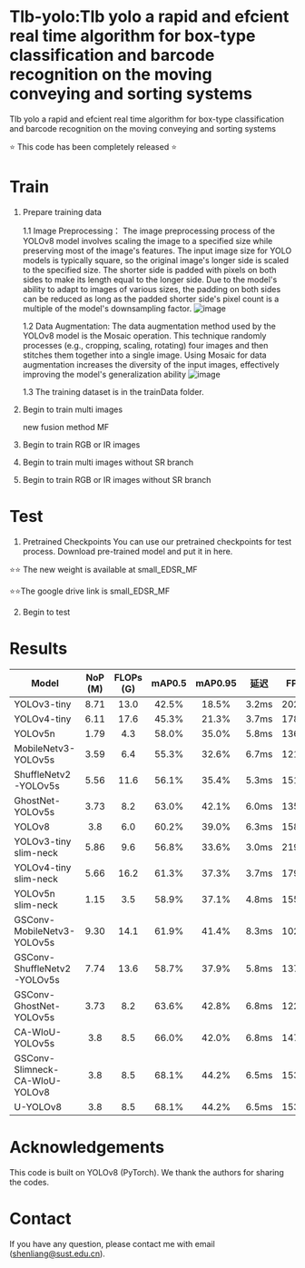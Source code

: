 # Tlb-yolo:Tlb yolo a rapid and efcient real time algorithm for box-type classification and barcode recognition on the moving conveying and sorting systems
Tlb yolo a rapid and efcient real time algorithm for box-type classification and barcode recognition on the moving conveying and sorting systems

⭐ This code has been completely released ⭐



# Train
1. Prepare training data
   
   1.1 Image Preprocessing： The image preprocessing process of the YOLOv8 model involves scaling the image to a specified size while preserving most of the image's features. The input image size for YOLO models is typically square, so the original image's longer side is scaled to the specified size. The shorter side is padded with pixels on both sides to make its length equal to the longer side. Due to the model's ability to adapt to images of various sizes, the padding on both sides can be reduced as long as the padded shorter side's pixel count is a multiple of the model's downsampling factor.
   ![image](https://github.com/user-attachments/assets/a57333c5-f4cd-4ef0-af3a-9bef5b1e4e3f)

    1.2 Data Augmentation: The data augmentation method used by the YOLOv8 model is the Mosaic operation. This technique randomly processes (e.g., cropping, scaling, rotating) four images and then stitches them together into a single image. Using Mosaic for data augmentation increases the diversity of the input images, effectively improving the model's generalization ability
   ![image](https://github.com/user-attachments/assets/a1029c17-7534-4887-ab24-13e7b6c8f1ad)

    1.3 The training dataset is in the trainData folder.
   
2. Begin to train multi images
   
   new fusion method MF
   
3. Begin to train RGB or IR images
4. Begin to train multi images without SR branch
5. Begin to train RGB or IR images without SR branch

 # Test
1. Pretrained Checkpoints
You can use our pretrained checkpoints for test process. Download pre-trained model and put it in here.


⭐⭐ The new weight is available at small_EDSR_MF

⭐⭐The google drive link is small_EDSR_MF

2. Begin to test

# Results
| Model                            | NoP (M) | FLOPs (G) | mAP0.5 | mAP0.95 | 延迟 | FPS   |
|----------------------------------|:-------:|:---------:|:------:|:-------:|:----:|:-----:|
| YOLOv3-tiny                      | 8.71    | 13.0      | 42.5%  | 18.5%   | 3.2ms| 202.5 |
| YOLOv4-tiny                      | 6.11    | 17.6      | 45.3%  | 21.3%   | 3.7ms| 178.6 |
| YOLOv5n                          | 1.79    | 4.3       | 58.0%  | 35.0%   | 5.8ms| 136.8 |
| MobileNetv3-YOLOv5s              | 3.59    | 6.4       | 55.3%  | 32.6%   | 6.7ms| 121.4 |
| ShuffleNetv2-YOLOv5s             | 5.56    | 11.6      | 56.1%  | 35.4%   | 5.3ms| 151.3 |
| GhostNet-YOLOv5s                 | 3.73    | 8.2       | 63.0%  | 42.1%   | 6.0ms| 135.1 |
| YOLOv8                           | 3.8     | 6.0       | 60.2%  | 39.0%   | 6.3ms| 158.7 |
| YOLOv3-tiny slim-neck            | 5.86    | 9.6       | 56.8%  | 33.6%   | 3.0ms| 219.5 |
| YOLOv4-tiny slim-neck            | 5.66    | 16.2      | 61.3%  | 37.3%   | 3.7ms| 179.1 |
| YOLOv5n slim-neck                | 1.15    | 3.5       | 58.9%  | 37.1%   | 4.8ms| 155.4 |
| GSConv-MobileNetv3-YOLOv5s       | 9.30    | 14.1      | 61.9%  | 41.4%   | 8.3ms| 102.9 |
| GSConv-ShuffleNetv2-YOLOv5s      | 7.74    | 13.6      | 58.7%  | 37.9%   | 5.8ms| 137.1 |
| GSConv-GhostNet-YOLOv5s          | 3.73    | 8.2       | 63.6%  | 42.8%   | 6.8ms| 122.8 |
| CA-WIoU-YOLOv5s                  | 3.8     | 8.5       | 66.0%  | 42.0%   | 6.8ms| 147.1 |
| GSConv-Slimneck-CA-WIoU-YOLOv8   | 3.8     | 8.5       | 68.1%  | 44.2%   | 6.5ms| 153.8 |
| U-YOLOv8                         | 3.8     | 8.5       | 68.1%  | 44.2%   | 6.5ms| 153.8 |

 # Acknowledgements
This code is built on YOLOv8 (PyTorch). We thank the authors for sharing the codes.

 # Contact
 If you have any question, please contact me with email (shenliang@sust.edu.cn).

 
